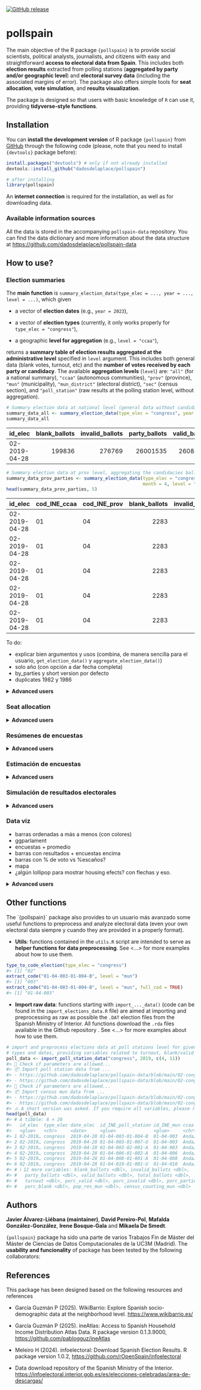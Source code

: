 
<!-- README.md is generated from README.Rmd. Please edit that file -->

<!-- badges: start -->

[![GitHub
release](https://img.shields.io/github/v/release/dadosdelaplace/pollspain)](https://github.com/dadosdelaplace/pollspain/releases)
<!-- badges: end -->

# pollspain

The main objective of the R package `{pollspain}` is to provide social
scientists, political analysts, journalists, and citizens with easy and
straightforward **access to electoral data from Spain**. This includes
both **election results** extracted from polling stations (**aggregated
by party and/or geographic level**) and **electoral survey data**
(including the associated margins of error). The package also offers
simple tools for **seat allocation**, **vote simulation**, and **results
visualization**.

The package is designed so that users with basic knowledge of `R` can
use it, providing **tidyverse-style functions**.

## Installation

You can **install the development version** of R package `{pollspain}`
from [GitHub](https://github.com/) through the following code (please,
note that you need to install `{devtools}` package before):

``` r
install.packages("devtools") # only if not already installed
devtools::install_github("dadosdelaplace/pollspain")
```

``` r
# after installing
library(pollspain)
```

An **internet connection** is required for the installation, as well as
for downloading data.

### Available information sources

All the data is stored in the accompanying `pollspain-data` repository.
You can find the data dictionary and more information about the data
structure at <https://github.com/dadosdelaplace/pollspain-data>

## How to use?

### Election summaries

The **main function** is
`summary_election_data(type_elec = ..., year = ..., level = ...)`, which
given

- a vector of **election dates** (e.g., `year = 2023`),

- a vector of **election types** (currently, it only works properly for
  `type_elec = "congress"`),

- a geographic **level for aggregation** (e.g., `level = "ccaa"`),

returns a **summary table of election results aggregated at the
administrative level** specified in `level` argument. This includes both
general data (blank votes, turnout, etc) and the **number of votes
received by each party or candidacy**. The available **aggregation
levels** (`level`) are: `"all"` (for a national summary), `"ccaa"`
(autonomous communities), `"prov"` (province), `"mun"` (municipality),
`"mun_district"` (electoral district), `"sec"` (census section), and
`"poll_station"` (raw results at the polling station level, without
aggregation).

``` r
# Summary election data at national level (general data without candidacies ballots)
summary_data_all <- summary_election_data(type_elec = "congress", year = 2019, month = 4)
summary_data_all
```

| id_elec | blank_ballots | invalid_ballots | party_ballots | valid_ballots | total_ballots | n_poll_stations | pop_res_all | census_counting_all |
|:-----------------------|---:|---:|---:|---:|---:|---:|---:|---:|
| 02-2019-04-28 | 199836 | 276769 | 26001535 | 26084449 | 26359783 | 60090 | 46722980 | 34799420 |

``` r
# Summary election data at prov level, aggregating the candidacies ballots
summary_data_prov_parties <- summary_election_data(type_elec = "congress", year = 2019,
                                                   month = 4, level = "prov",  by_parties = TRUE)
head(summary_data_prov_parties, 5)
```

| id_elec | cod_INE_ccaa | cod_INE_prov | blank_ballots | invalid_ballots | party_ballots | valid_ballots | total_ballots | n_poll_stations | id_candidacies | abbrev_candidacies | name_candidacies | ballots | pop_res_prov | census_counting_prov | porc_candidacies_parties | porc_candidacies_valid | porc_candidacies_census |
|:---|:---|:---|---:|---:|---:|---:|---:|---:|:---|:---|:---|---:|---:|---:|---:|---:|---:|
| 02-2019-04-28 | 01 | 04 | 2283 | 2918 | 325814 | 326582 | 329496 | 804 | 000117 | VOX | VOX | 62648 | 709340 | 458996 | 19.228 | 19.183 | 13.649 |
| 02-2019-04-28 | 01 | 04 | 2283 | 2918 | 325814 | 326582 | 329496 | 804 | 000028 | EB | ESCAÑOS EN BLANCO | 536 | 709340 | 458996 | 0.165 | 0.164 | 0.117 |
| 02-2019-04-28 | 01 | 04 | 2283 | 2918 | 325814 | 326582 | 329496 | 804 | 000104 | RECORTES CE | RECORTES CERO-GRUPO VERDE | 412 | 709340 | 458996 | 0.126 | 0.126 | 0.090 |
| 02-2019-04-28 | 01 | 04 | 2283 | 2918 | 325814 | 326582 | 329496 | 804 | 000083 | PP | PARTIDO POPULAR | 73952 | 709340 | 458996 | 22.698 | 22.644 | 16.112 |
| 02-2019-04-28 | 01 | 04 | 2283 | 2918 | 325814 | 326582 | 329496 | 804 | 000096 | PSOE | PARTIDO SOCIALISTA OBRERO ESPAÑOL | 98924 | 709340 | 458996 | 30.362 | 30.291 | 21.552 |

To do:

- explicar bien argumentos y usos (combina, de manera sencilla para el
  usuario, `get_election_data()` y `aggregate_election_data()`)
- solo año (con opción a dar fecha completa)
- by_parties y short version por defecto
- duplicates 1982 y 1986

<details>
<summary><strong>Advanced users</strong></summary>

Poner una aperitivo y referirle a los articles.
</details>

### Seat allocation

<details>
<summary><strong>Advanced users</strong></summary>

Poner una aperitivo y referirle a los articles.

</details>

### Resúmenes de encuestas

<details>
<summary><strong>Advanced users</strong></summary>

Poner una aperitivo y referirle a los articles.

</details>

### Estimación de encuestas

<details>
<summary><strong>Advanced users</strong></summary>

Poner una aperitivo y referirle a los articles.

</details>

### Simulación de resultados electorales

<details>
<summary><strong>Advanced users</strong></summary>

Poner una aperitivo y referirle a los articles.

</details>

### Data viz

- barras ordenadas a más a menos (con colores)
- ggparlament
- encuestas + promedio
- barras con resultados + encuestas encima
- barras con % de voto vs %escaños?
- mapa
- ¿algún lollipop para mostrar housing efects? con flechas y eso.

<details>
<summary><strong>Advanced users</strong></summary>

Poner una aperitivo y referirle a los articles.

</details>

## Other functions

The ´{pollspain}\` package also provides to un usuario más avanzado some
useful functions to preprocess and analyze electoral data (even your own
electoral data siempre y cuando they are provided in a properly format).

- **Utils**: functions contained in the `utils.R` script are intended to
  serve as **helper functions for data preprocessing**. See \<…\> for
  more examples about how to use them.

``` r
type_to_code_election(type_elec = "congress")
#> [1] "02"
extract_code("01-04-003-01-004-B", level = "mun")
#> [1] "003"
extract_code("01-04-003-01-004-B", level = "mun", full_cod = TRUE)
#> [1] "01-04-003"
```

- **Import raw data**: functions starting with `import_..._data()` (code
  can be found in the `import_elections_data.R` file) are aimed at
  importing and preprocessing as raw as possible the `.DAT` election
  files from the Spanish Ministry of Interior. All functions download
  the `.rda` files available in the Github repository . See \<…\> for
  more examples about how to use them.

``` r
# import and preprocess elections data at poll stations level for given election
# types and dates, providing variables related to turnout, blank/valid votes, etc
poll_data <- import_poll_station_data("congress", 2019, c(4, 11))
#> 🔎 Check if parameters are allowed...
#> 📦 Import poll station data from ...
#> - https://github.com/dadosdelaplace/pollspain-data/blob/main/02-congress/02201904/raw_poll_stations_congress_2019_04.rda?raw=true
#> - https://github.com/dadosdelaplace/pollspain-data/blob/main/02-congress/02201911/raw_poll_stations_congress_2019_11.rda?raw=true
#> 🔎 Check if parameters are allowed...
#> 📦 Import census mun data from ...
#> - https://github.com/dadosdelaplace/pollspain-data/blob/main/02-congress/02201904/raw_mun_data_congress_2019_04.rda?raw=true
#> - https://github.com/dadosdelaplace/pollspain-data/blob/main/02-congress/02201911/raw_mun_data_congress_2019_11.rda?raw=true
#> ⚠️ A short version was asked. If you require all variables, please run with `short_version = FALSE'
head(poll_data)
#> # A tibble: 6 × 20
#>   id_elec  type_elec date_elec  id_INE_poll_station id_INE_mun ccaa  prov  mun  
#>   <glue>   <chr>     <date>     <glue>              <glue>     <chr> <chr> <chr>
#> 1 02-2019… congress  2019-04-28 01-04-003-01-004-B  01-04-003  Anda… Alme… Adra 
#> 2 02-2019… congress  2019-04-28 01-04-003-01-007-U  01-04-003  Anda… Alme… Adra 
#> 3 02-2019… congress  2019-04-28 01-04-003-02-001-A  01-04-003  Anda… Alme… Adra 
#> 4 02-2019… congress  2019-04-28 01-04-006-01-002-A  01-04-006  Anda… Alme… Albox
#> 5 02-2019… congress  2019-04-28 01-04-008-01-001-A  01-04-008  Anda… Alme… Alcó…
#> 6 02-2019… congress  2019-04-28 01-04-010-01-001-U  01-04-010  Anda… Alme… Alha…
#> # ℹ 12 more variables: blank_ballots <dbl>, invalid_ballots <dbl>,
#> #   party_ballots <dbl>, valid_ballots <dbl>, total_ballots <dbl>,
#> #   turnout <dbl>, porc_valid <dbl>, porc_invalid <dbl>, porc_parties <dbl>,
#> #   porc_blank <dbl>, pop_res_mun <dbl>, census_counting_mun <dbl>
```

<!--
&#10;## Datos del CERA (pending)
&#10;According to the National Statistics Institute (INE):
&#10;«The electoral roll contains the registration of those who meet the requirements to be voters and are not definitively or temporarily deprived of the right to vote. The electoral roll is composed of:
&#10;* The electoral roll of Spanish citizens residing in Spain (CER).
&#10;* The electoral roll of Spanish citizens residing abroad (CERA).
&#10;The electoral roll of residents in Spain who are nationals of countries with Agreements for municipal elections (CERE Agreements), and the electoral roll of citizens of the European Union residing in Spain for municipal and European Parliament elections (CERE EU).»
&#10;The `get_CERA_data()` function returns the data related to the CERA.
&#10;
``` r
ccaa_CERA_data <- get_CERA_data(election_data, level = "ccaa")
```
&#10;-->

## Authors

**Javier Álvarez-Liébana (maintainer)**, **David Pereiro-Pol**,
**Mafalda González-González**, **Irene Bosque-Gala** and **Mikaela De
Smedt**.

`{pollspain}` package ha sido una parte de varios Trabajos Fin de Máster
del Máster de Ciencias de Datos Computacionales de la UC3M (Madrid). The
**usability and funcionality** of package has been tested by the
following collaborators:

## References

This package has been designed based on the following resources and
references

- García Guzmán P (2025). WikiBarrio: Explore Spanish socio-demographic
  data at the neighborhood level. <https://www.wikibarrio.es/>

- García Guzmán P (2025). ineAtlas: Access to Spanish Household Income
  Distribution Atlas Data. R package version 0.1.3.9000,
  <https://github.com/pablogguz/ineAtlas>

- Meleiro H (2024). infoelectoral: Download Spanish Election Results. R
  package version 1.0.2, <https://github.com/rOpenSpain/infoelectoral>

- Data download repository of the Spanish Ministry of the Interior.
  <https://infoelectoral.interior.gob.es/es/elecciones-celebradas/area-de-descargas/>
